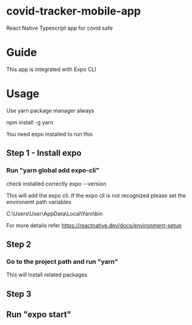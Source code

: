 # covid-tracker-mobile-app
React Native Typescript app for covid safe

# Guide
This app is integrated with Expo CLI

# Usage
Use yarn package manager always

npm install -g yarn

You need expo installed to run this

## Step 1 - Install expo
### Run "yarn global add expo-cli"
check installed correctly
expo --version

This will add the expo cli. If the expo cli is not recognized please set the environemt path variables

C:\Users\User\AppData\Local\Yarn\bin

For more details refer https://reactnative.dev/docs/environment-setup

## Step 2
### Go to the project path and run "yarn"
This will install related packages

## Step 3
## Run "expo start"

